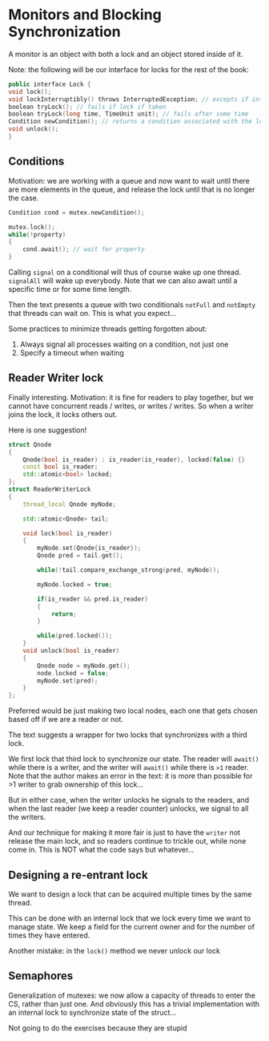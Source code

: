 # Monitors and Blocking Synchronization

A monitor is an object with both a lock and an object stored inside of it.

Note: the following will be our interface for locks for the rest of the book:

```cpp
public interface Lock {
void lock();
void lockInterruptibly() throws InterruptedException; // excepts if interrupted
boolean tryLock(); // fails if lock if taken
boolean tryLock(long time, TimeUnit unit); // fails after some time
Condition newCondition(); // returns a condition associated with the lock
void unlock();
}
```

## Conditions

Motivation: we are working with a queue and now want to wait until there are more elements in the queue, and release the lock until that is no longer the case.

```cpp
Condition cond = mutex.newCondition();

mutex.lock();
while(!property)
{
    cond.await(); // wait for property
}
```
Calling `signal` on a conditional will thus of course wake up one thread. `signalAll` will wake up everybody. Note that we can also await until a specific time or for some time length.

Then the text presents a queue with two conditionals `notFull` and `notEmpty` that threads can wait on. This is what you expect...

Some practices to minimize threads getting forgotten about:

1. Always signal all processes waiting on a condition, not just one
2. Specify a timeout when waiting

## Reader Writer lock

Finally interesting. Motivation: it is fine for readers to play together, but we cannot have concurrent reads / writes, or writes / writes. So when a writer joins the lock, it locks others out.

Here is one suggestion!
```cpp
struct Qnode
{
    Qnode(bool is_reader) : is_reader(is_reader), locked(false) {}
    const bool is_reader;
    std::atomic<bool> locked;
};
struct ReaderWriterLock
{
    thread_local Qnode myNode;

    std::atomic<Qnode> tail;

    void lock(bool is_reader)
    {
        myNode.set(Qnode{is_reader});
        Qnode pred = tail.get();

        while(!tail.compare_exchange_strong(pred, myNode));

        myNode.locked = true;

        if(is_reader && pred.is_reader)
        {
            return;
        }

        while(pred.locked());
    }
    void unlock(bool is_reader)
    {
        Qnode node = myNode.get();
        node.locked = false;
        myNode.set(pred);
    }
};
```

Preferred would be just making two local nodes, each one that gets chosen based off if we are a reader or not.

The text suggests a wrapper for two locks that synchronizes with a third lock.

We first lock that third lock to synchronize our state. The reader will `await()` while there is a writer, and the writer will `await()` while there is `>1` reader. Note that the author makes an error in the text: it is more than possible for >1 writer to grab ownership of this lock...

But in either case, when the writer unlocks he signals to the readers, and when the last reader (we keep a reader counter) unlocks, we signal to all the writers.

And our technique for making it more fair is just to have the `writer` not release the main lock, and so readers continue to trickle out, while none come in. This is NOT what the code says but whatever...

## Designing a re-entrant lock

We want to design a lock that can be acquired multiple times by the same thread.

This can be done with an internal lock that we lock every time we want to manage state. We keep  a field for the current owner and for the number of times they have entered. 

Another mistake: in the `lock()` method we never unlock our lock

## Semaphores

Generalization of mutexes: we now allow a capacity of threads to enter the CS, rather than just one. And obviously this has a trivial implementation with an internal lock to synchronize state of the struct...

Not going to do the exercises because they are stupid
